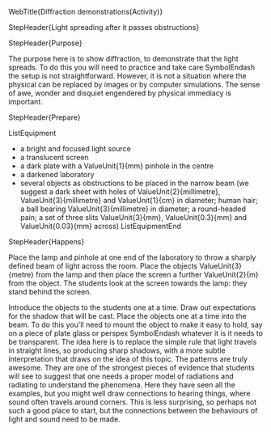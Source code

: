 WebTitle{Diffraction demonstrations(Activity)}

StepHeader{Light spreading after it passes obstructions}

StepHeader{Purpose}

The purpose here is to show diffraction, to demonstrate that the light spreads. To do this you will need to practice and take care SymbolEndash the setup is not straightforward. However, it is not a situation where the physical can be replaced by images or by computer simulations. The sense of awe, wonder and disquiet engendered by physical immediacy is important.

StepHeader{Prepare}

ListEquipment
- a bright and focused light source
- a translucent screen
- a dark plate with a ValueUnit{1}{mm} pinhole in the centre
- a darkened laboratory
- several objects as obstructions to be placed in the narrow beam (we suggest a dark sheet with holes of ValueUnit{2}{millimetre}, ValueUnit{3}{millimetre} and ValueUnit{1}{cm} in diameter; human hair; a ball bearing ValueUnit{3}{millimetre} in diameter; a round-headed pain; a set of three slits ValueUnit{3}{mm}, ValueUnit{0.3}{mm} and ValueUnit{0.03}{mm} across)
ListEquipmentEnd

StepHeader{Happens}

Place the lamp and pinhole at one end of the laboratory to throw a sharply defined beam of light across the room. Place the objects ValueUnit{3}{metre} from the lamp and then place the screen a further ValueUnit{2}{m} from the object. The students look at the screen towards the lamp: they stand behind the screen.

Introduce the objects to the students one at a time. Draw out expectations for the shadow that will be cast. Place the objects one at a time into the beam. To do this you'll need to mount the object to make it easy to hold, say on a piece of plate glass or perspex SymbolEndash whatever it is it needs to be transparent. The idea here is to replace the simple rule that light travels in straight lines, so producing sharp shadows, with a more subtle interpretation that draws on the idea of this topic. The patterns are truly awesome. They are one of the strongest pieces of evidence that students will see to suggest that one needs a proper model of radiations and radiating to understand the phenomena. Here they have seen all the examples, but you might well draw connections to hearing things, where sound often travels around corners. This is less surprising, so perhaps not such a good place to start, but the connections between the behaviours of light and sound need to be made.

